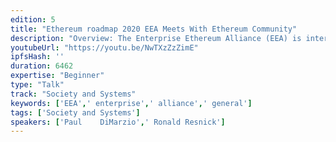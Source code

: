 ```yaml
---
edition: 5
title: "Ethereum roadmap 2020 EEA Meets With Ethereum Community"
description: "Overview: The Enterprise Ethereum Alliance (EEA) is interested in growing our relationship with the Ethereum Community and building a bridge for ongoing communication. We invite you to participate in an open forum co-hosted with the Ethereum Foundation, Ethereum Magicians, and Ethereum Cat Herders such that EEA can better collaborate to serve users of Ethereum Mainnet. The goal of the workshop is a moderated large-group discussion where everyone in the room feels they have a voice."
youtubeUrl: "https://youtu.be/NwTXzZzZimE"
ipfsHash: ''
duration: 6462
expertise: "Beginner"
type: "Talk"
track: "Society and Systems"
keywords: ['EEA',' enterprise',' alliance',' general']
tags: ['Society and Systems']
speakers: ['Paul	DiMarzio',' Ronald Resnick']
---
```


